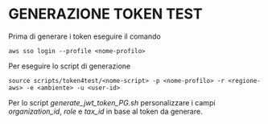 # GENERAZIONE TOKEN TEST

Prima di generare i token eseguire il comando
```
aws sso login --profile <nome-profilo>
```

Per eseguire lo script di generazione
```
source scripts/token4test/<nome-script> -p <nome-profilo> -r <regione-aws> -e <ambiente> -u <user-id>
```

Per lo script _generate_jwt_token_PG.sh_ personalizzare i campi _organization_id_, _role_ e _tax_id_ in base al token da generare.